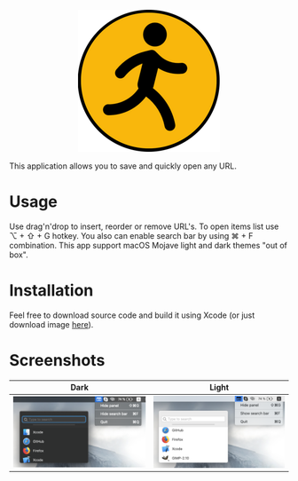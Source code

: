 <p align="center">
  <img src="https://github.com/srj0x0/GoTo/blob/master/.github/app.png">
</p>


This application allows you to save and quickly open any URL.

# Usage

Use drag'n'drop to insert, reorder or remove URL's. To open items list use ⌥ + ⇧ + G hotkey. 
You also can enable search bar by using ⌘ + F combination.
This app support macOS Mojave light and dark themes "out of box".

# Installation

Feel free to download source code and build it using Xcode (or just download image [here](.github/GoTo.dmg)).

# Screenshots

Dark             |  Light
:-------------------------:|:-------------------------:
![](.github/DarkScreenshot.png)  |  ![](.github/LightScreenshot.png)
